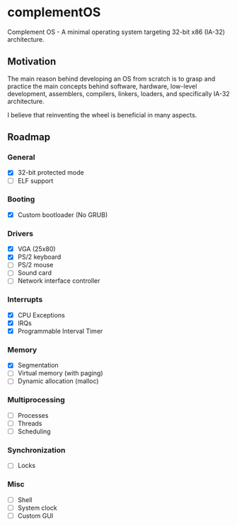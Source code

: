 # complementOS
Complement OS - A minimal operating system targeting 32-bit x86 (IA-32) architecture.

## Motivation
The main reason behind developing an OS from scratch is to grasp and practice the main concepts behind software, hardware, low-level development, assemblers, compilers, linkers, loaders, and specifically IA-32 architecture.

I believe that reinventing the wheel is beneficial in many aspects.

## Roadmap
### General
- [x] 32-bit protected mode
- [ ] ELF support
### Booting
- [x] Custom bootloader (No GRUB)
### Drivers
- [x] VGA (25x80)
- [x] PS/2 keyboard
- [ ] PS/2 mouse
- [ ] Sound card
- [ ] Network interface controller
### Interrupts
- [x] CPU Exceptions
- [x] IRQs
- [x] Programmable Interval Timer
### Memory
- [x] Segmentation
- [ ] Virtual memory (with paging)
- [ ] Dynamic allocation (malloc)
### Multiprocessing
- [ ] Processes
- [ ] Threads
- [ ] Scheduling
### Synchronization
- [ ] Locks
### Misc
- [ ] Shell
- [ ] System clock
- [ ] Custom GUI
